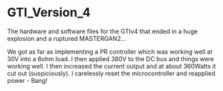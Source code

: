 # GTI_Version_4
The hardware and software files for the GTIv4 that ended in a huge explosion and a ruptured MASTERGAN2...

We got as far as implementing a PR controller which was working well at 30V into a 6ohm load. I then applied 380V to the DC bus and things were working well. I then increased the current output and at about 360Watts it cut out (suspiciously). I carelessly reset the microcontroller and reapplied power - Bang! 
